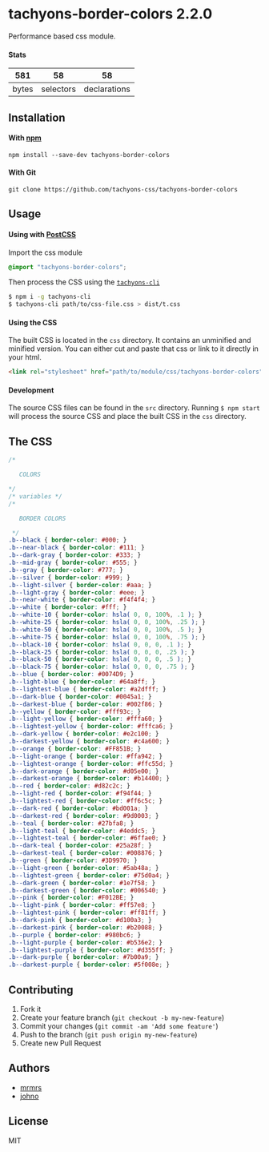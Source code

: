 # tachyons-border-colors 2.2.0

Performance based css module.

#### Stats

581 | 58 | 58
---|---|---
bytes | selectors | declarations

## Installation

#### With [npm](https://npmjs.com)

```
npm install --save-dev tachyons-border-colors
```

#### With Git

```
git clone https://github.com/tachyons-css/tachyons-border-colors
```

## Usage

#### Using with [PostCSS](https://github.com/postcss/postcss)

Import the css module

```css
@import "tachyons-border-colors";
```

Then process the CSS using the [`tachyons-cli`](https://github.com/tachyons-css/tachyons-cli)

```sh
$ npm i -g tachyons-cli
$ tachyons-cli path/to/css-file.css > dist/t.css
```

#### Using the CSS

The built CSS is located in the `css` directory. It contains an unminified and minified version.
You can either cut and paste that css or link to it directly in your html.

```html
<link rel="stylesheet" href="path/to/module/css/tachyons-border-colors">
```

#### Development

The source CSS files can be found in the `src` directory.
Running `$ npm start` will process the source CSS and place the built CSS in the `css` directory.

## The CSS

```css
/*

   COLORS

*/
/* variables */
/*

   BORDER COLORS

 */
.b--black { border-color: #000; }
.b--near-black { border-color: #111; }
.b--dark-gray { border-color: #333; }
.b--mid-gray { border-color: #555; }
.b--gray { border-color: #777; }
.b--silver { border-color: #999; }
.b--light-silver { border-color: #aaa; }
.b--light-gray { border-color: #eee; }
.b--near-white { border-color: #f4f4f4; }
.b--white { border-color: #fff; }
.b--white-10 { border-color: hsla( 0, 0, 100%, .1 ); }
.b--white-25 { border-color: hsla( 0, 0, 100%, .25 ); }
.b--white-50 { border-color: hsla( 0, 0, 100%, .5 ); }
.b--white-75 { border-color: hsla( 0, 0, 100%, .75 ); }
.b--black-10 { border-color: hsla( 0, 0, 0, .1 ); }
.b--black-25 { border-color: hsla( 0, 0, 0, .25 ); }
.b--black-50 { border-color: hsla( 0, 0, 0, .5 ); }
.b--black-75 { border-color: hsla( 0, 0, 0, .75 ); }
.b--blue { border-color: #0074D9; }
.b--light-blue { border-color: #64a8ff; }
.b--lightest-blue { border-color: #a2dfff; }
.b--dark-blue { border-color: #0045a1; }
.b--darkest-blue { border-color: #002f86; }
.b--yellow { border-color: #fff93c; }
.b--light-yellow { border-color: #fffa60; }
.b--lightest-yellow { border-color: #fffca6; }
.b--dark-yellow { border-color: #e2c100; }
.b--darkest-yellow { border-color: #c4a600; }
.b--orange { border-color: #FF851B; }
.b--light-orange { border-color: #ffa942; }
.b--lightest-orange { border-color: #ffc55d; }
.b--dark-orange { border-color: #d05e00; }
.b--darkest-orange { border-color: #b14400; }
.b--red { border-color: #d82c2c; }
.b--light-red { border-color: #f94f44; }
.b--lightest-red { border-color: #ff6c5c; }
.b--dark-red { border-color: #bd001a; }
.b--darkest-red { border-color: #9d0003; }
.b--teal { border-color: #27bfa8; }
.b--light-teal { border-color: #4eddc5; }
.b--lightest-teal { border-color: #6ffae0; }
.b--dark-teal { border-color: #25a28f; }
.b--darkest-teal { border-color: #008876; }
.b--green { border-color: #3D9970; }
.b--light-green { border-color: #5ab48a; }
.b--lightest-green { border-color: #75d0a4; }
.b--dark-green { border-color: #1e7f58; }
.b--darkest-green { border-color: #006540; }
.b--pink { border-color: #F012BE; }
.b--light-pink { border-color: #ff57e8; }
.b--lightest-pink { border-color: #ff81ff; }
.b--dark-pink { border-color: #d100a3; }
.b--darkest-pink { border-color: #b20088; }
.b--purple { border-color: #980bc6; }
.b--light-purple { border-color: #b536e2; }
.b--lightest-purple { border-color: #d355ff; }
.b--dark-purple { border-color: #7b00a9; }
.b--darkest-purple { border-color: #5f008e; }
```

## Contributing

1. Fork it
2. Create your feature branch (`git checkout -b my-new-feature`)
3. Commit your changes (`git commit -am 'Add some feature'`)
4. Push to the branch (`git push origin my-new-feature`)
5. Create new Pull Request

## Authors

* [mrmrs](http://mrmrs.io)
* [johno](http://johnotander.com)

## License

MIT

